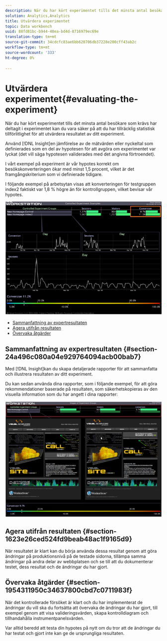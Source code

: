 ```yaml
---
description: När du har kört experimentet tills det minsta antal besökare som krävs har deltagit i experimentet kan du vara säker på att du har tillräcklig statistisk tillförlitlighet för att utvärdera resultatet av ditt experiment.
solution: Analytics,Analytics
title: Utvärdera experimentet
topic: Data workbench
uuid: 88fd81bc-b944-48ea-bd4d-8716979ec69e
translation-type: tm+mt
source-git-commit: 34cdcfc83ae6bb620706db37228e200cff43ab2c
workflow-type: tm+mt
source-wordcount: '333'
ht-degree: 0%

---
```



# Utvärdera experimentet{#evaluating-the-experiment}

När du har kört experimentet tills det minsta antal besökare som krävs har deltagit i experimentet kan du vara säker på att du har tillräcklig statistisk tillförlitlighet för att utvärdera resultatet av ditt experiment.

Använd [!DNL Insight]en jämförelse av de mätvärden eller nyckeltal som definierades som en del av hypotesen för att avgöra om experimentet var lyckat (det vill säga hypotesen validerades med det angivna förtroendet).

I vårt exempel på experiment är vår hypotes korrekt om besökskonverteringen ökar med minst 1,5 procent, vilket är det framgångskriterium som vi definierade tidigare.

I följande exempel på arbetsytan visas att konverteringen för testgruppen index2 faktiskt var 1,8 % högre än för kontrollgruppen, vilket bevisar vår hypotes.

![](assets/experimentresults.png)

* [Sammanfattning av expertresultaten](../../../home/c-undst-ctrld-exp/c-vw-rslts/c-ev-exp.md#section-24a496c080a04e929764094acb00bab7)
* [Agera utifrån resultaten](../../../home/c-undst-ctrld-exp/c-vw-rslts/c-ev-exp.md#section-1623e26ced524fd9beab48ac1f9165d9)
* [Övervaka åtgärder](../../../home/c-undst-ctrld-exp/c-vw-rslts/c-ev-exp.md#section-1954311950c34637800cbd7c0711983f)

## Sammanfattning av expertresultaten {#section-24a496c080a04e929764094acb00bab7}

Med [!DNL Insight]kan du skapa detaljerade rapporter för att sammanfatta och illustrera resultaten av ditt experiment.

Du kan sedan använda dina rapporter, som i följande exempel, för att göra rekommendationer baserade på resultaten, som säkerhetskopieras av den visuella information som du har angett i dina rapporter:

![](assets/experimentresults2.png)

## Agera utifrån resultaten {#section-1623e26ced524fd9beab48ac1f9165d9}

När resultatet är klart kan du börja använda dessa resultat genom att göra ändringar på produktionsnivå på de testade sidorna, tillämpa samma ändringar på andra delar av webbplatsen och se till att du dokumenterar testet, dess resultat och de ändringar du har gjort.

## Övervaka åtgärder {#section-1954311950c34637800cbd7c0711983f}

När det kontrollerade försöket är klart och du har implementerat de ändringar du vill ska du fortsätta att övervaka de ändringar du har gjort, till exempel genom att visa valideringsvärden, skapa kontrolldiagram och tillhandahålla instrumentpanelsvärden.

Var alltid beredd att testa din hypotes på nytt om du tror att de ändringar du har testat och gjort inte kan ge de ursprungliga resultaten.
